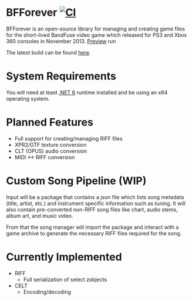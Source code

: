 # BFForever [![CI](https://github.com/PikminGuts92/BFForever/workflows/CI/badge.svg)](https://github.com/PikminGuts92/BFForever/actions?query=workflow%3ACI)
BFForever is an open-source library for managing and creating game files for the short-lived BandFuse video game which released for PS3 and Xbox 360 consoles in November 2013. [Preview](https://www.youtube.com/watch?v=NHvFKonTGR0) run

The latest build can be found [here](https://github.com/PikminGuts92/BFForever/actions/workflows/ci.yml).

# System Requirements
You will need at least [.NET 6](https://dotnet.microsoft.com/download/dotnet-core) runtime installed and be using an x64 operating system.

# Planned Features
* Full support for creating/managing RIFF files
* XPR2/GTF texture conversion
* CLT (OPUS) audio conversion
* MIDI <-> RIFF conversion

# Custom Song Pipeline (WIP)
Input will be a package that contains a json file which lists song metadata (title, artist, etc.) and instrument specific information such as tuning. It will also contain pre-converted non-RIFF song files like chart, audio stems, album art, and music video.

From that the song manager will import the package and interact with a game archive to generate the necessary RIFF files required for the song.

# Currently Implemented
* RIFF
  * Full serialization of select zobjects
* CELT
  * Encoding/decoding
